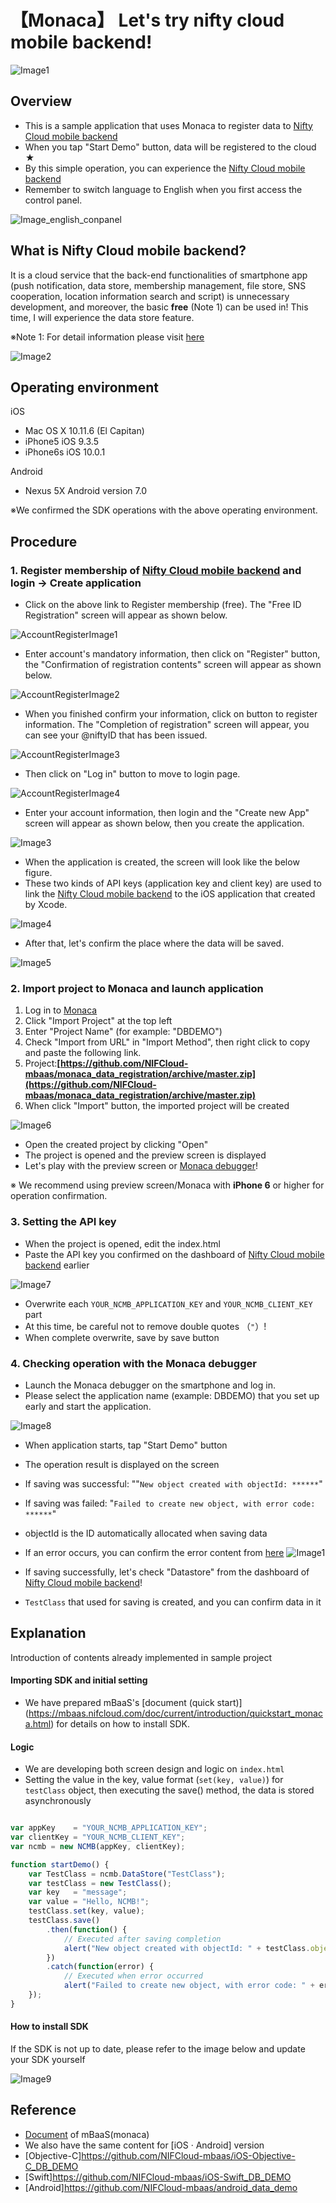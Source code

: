 # 【Monaca】 Let's try nifty cloud mobile backend!
![Image1](/readme-img/001_en.png)

## Overview
* This is a sample application that uses Monaca to register data to [Nifty Cloud mobile backend](https://mbaas.nifcloud.com/)
* When you tap "Start Demo" button, data will be registered to the cloud ★
* By this simple operation, you can experience the  [Nifty Cloud mobile backend](https://mbaas.nifcloud.com/)
* Remember to switch language to English when you first access the control panel.

![Image_english_conpanel](/readme-img/inforblog_engconpane.jpg)

## What is Nifty Cloud mobile backend?
It is a cloud service that the back-end functionalities of smartphone app (push notification, data store, membership management, file store, SNS cooperation, location information search and script) is unnecessary development, and moreover, the basic **free** (Note 1) can be used in!
This time, I will experience the data store feature.

※Note 1: For detail information please visit [here](https://mbaas.nifcloud.com/price.htm)

![Image2](/readme-img/002_en.png)

## Operating environment
iOS

* Mac OS X 10.11.6 (El Capitan)
* iPhone5 iOS 9.3.5
* iPhone6s iOS 10.0.1

Android

* Nexus 5X Android version 7.0

※We confirmed the SDK operations with the above operating environment.


## Procedure
### 1. Register membership of [Nifty Cloud mobile backend](https://mbaas.nifcloud.com/) and login → Create application

* Click on the above link to Register membership (free). The "Free ID Registration" screen will appear as shown below.

![AccountRegisterImage1](/readme-img/account_register_001.png)

* Enter account's mandatory information, then click on "Register" button, the "Confirmation of registration contents" screen will appear as shown below.

![AccountRegisterImage2](/readme-img/account_register_002.png)

* When you finished confirm your information, click on button to register information. The "Completion of registration" screen will appear, you can see your @niftyID that has been issued.

![AccountRegisterImage3](/readme-img/account_register_003.png)

* Then click on "Log in" button to move to login page.

![AccountRegisterImage4](/readme-img/account_register_004.png)

* Enter your account information, then login and the "Create new App" screen will appear as shown below, then you create the application.

![Image3](/readme-img/003_en.png)

* When the application is created, the screen will look like the below figure.
* These two kinds of API keys (application key and client key) are used to link the [Nifty Cloud mobile backend](https://mbaas.nifcloud.com/) to the iOS application that created by Xcode.

![Image4](/readme-img/004_en.png)

* After that, let's confirm the place where the data will be saved.

![Image5](/readme-img/005_en.png)

### 2. Import project to Monaca and launch application

1. Log in to [Monaca](https://ja.monaca.io/)
1. Click "Import Project" at the top left
1. Enter "Project Name" (for example: "DBDEMO")
1. Check "Import from URL" in "Import Method", then right click to copy and paste the following link.
1. Project:__[https://github.com/NIFCloud-mbaas/monaca_data_registration/archive/master.zip](https://github.com/NIFCloud-mbaas/monaca_data_registration/archive/master.zip)__
1. When click "Import" button, the imported project will be created

![Image6](/readme-img/006_en.png)

* Open the created project by clicking "Open"
* The project is opened and the preview screen is displayed
* Let's play with the preview screen or [Monaca debugger](https://ja.monaca.io/debugger.html)!

※ We recommend using preview screen/Monaca with __iPhone 6__ or higher for operation confirmation.

### 3. Setting the API key

* When the project is opened, edit the index.html
* Paste the API key you confirmed on the dashboard of [Nifty Cloud mobile backend](https://mbaas.nifcloud.com/) earlier

![Image7](/readme-img/007_en.png)

* Overwrite each `YOUR_NCMB_APPLICATION_KEY` and `YOUR_NCMB_CLIENT_KEY` part
* At this time, be careful not to remove double quotes （`"`）!
* When complete overwrite, save by save button

### 4. Checking operation with the Monaca debugger
* Launch the Monaca debugger on the smartphone and log in.
* Please select the application name (example: DBDEMO) that you set up early and start the application.

![Image8](/readme-img/008.png)

* When application starts, tap "Start Demo" button
* The operation result is displayed on the screen
* If saving was successful: ""`New object created with objectId: ******`"
* If saving was failed: "`Failed to create new object, with error code: ******`"
* objectId is the ID automatically allocated when saving data
* If an error occurs, you can confirm the error content from [here](https://mbaas.nifcloud.com/doc/current/rest/common/error.html)
![Image1](/readme-img/001_en.png)

* If saving successfully, let's check "Datastore" from the dashboard of [Nifty Cloud mobile backend](https://mbaas.nifcloud.com/)!
* `TestClass` that used for saving is created, and you can confirm data in it

## Explanation
Introduction of contents already implemented in sample project

#### Importing SDK and initial setting
 * We have prepared mBaaS's [document (quick start)] (https://mbaas.nifcloud.com/doc/current/introduction/quickstart_monaca.html) for details on how to install SDK.

#### Logic
 * We are developing both screen design and logic on `index.html`
 * Setting the value in the key, value format (`set(key, value)`) for `testClass` object, then executing the save() method, the data is stored asynchronously

```javascript

var appKey    = "YOUR_NCMB_APPLICATION_KEY";
var clientKey = "YOUR_NCMB_CLIENT_KEY";
var ncmb = new NCMB(appKey, clientKey);

function startDemo() {
    var TestClass = ncmb.DataStore("TestClass");
    var testClass = new TestClass();
    var key   = "message";
    var value = "Hello, NCMB!";
    testClass.set(key, value);
    testClass.save()
        .then(function() {
            // Executed after saving completion
            alert("New object created with objectId: " + testClass.objectId);
        })
        .catch(function(error) {
            // Executed when error occurred
            alert("Failed to create new object, with error code: " + error.text);
    });
}
```
#### How to install SDK
If the SDK is not up to date, please refer to the image below and update your SDK yourself

![Image9](/readme-img/009_en.png)

## Reference
* [Document](https://mbaas.nifcloud.com/doc/current/#/Monaca) of mBaaS(monaca)
* We also have the same content for [iOS · Android] version
 * [Objective-C]https://github.com/NIFCloud-mbaas/iOS-Objective-C_DB_DEMO
 * [Swift]https://github.com/NIFCloud-mbaas/iOS-Swift_DB_DEMO
 * [Android]https://github.com/NIFCloud-mbaas/android_data_demo
